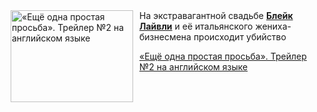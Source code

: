 <!--2025-04-22 11:00:29-->
<div class="yb">
  <div class="rss kino_kino"><a href="https://www.kino-teatr.ru/video/48321/" title="«Ещё одна простая просьба». Трейлер №2 на английском языке"><img src="https://www.kino-teatr.ru/video/1/2/48321/poster.jpg" width="196" height="147" align="left" hspace="5" style="margin: 0px 10px 0px 5px" alt="«Ещё одна простая просьба». Трейлер №2 на английском языке"/></a>На экстравагантной свадьбе <a href=https://www.kino-teatr.ru/kino/acter/w/hollywood/57407/bio/ target=_blank><strong>Блейк Лайвли</strong></a> и её итальянского жениха-бизнесмена происходит убийство <p class="titl"><a href="https://www.kino-teatr.ru/video/48321/">«Ещё одна простая просьба». Трейлер №2 на английском языке</a></p></div>
</div>
